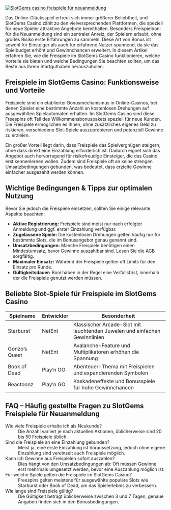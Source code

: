 [![SlotGems casino freispiele für neuanmeldung](https://123-caf.pages.dev/gitsignup.png)](https://vrmoo.ru/Bt82HjjY)

<p>Das Online-Glücksspiel erfreut sich immer größerer Beliebtheit, und SlotGems Casino zählt zu den vielversprechenden Plattformen, die speziell für neue Spieler attraktive Angebote bereithalten. Besonders Freispielboni für die Neuanmeldung sind ein zentraler Anreiz, der Spielern erlaubt, ohne großes Risiko erste Erfahrungen zu sammeln. Diese Art von Bonus ist sowohl für Einsteiger als auch für erfahrene Nutzer spannend, da sie das Spielbudget erhöht und Gewinnchancen erweitert. In diesem Artikel erfahren Sie, wie die Freispiele im SlotGems Casino funktionieren, welche Vorteile sie bieten und welche Bedingungen Sie beachten sollten, um das Beste aus Ihrem Startguthaben herauszuholen.</p>  <h2>Freispiele im SlotGems Casino: Funktionsweise und Vorteile</h2> <p>Freispiele sind ein etablierter Bonusmechanismus in Online-Casinos, bei denen Spieler eine bestimmte Anzahl an kostenlosen Drehungen auf ausgewählten Spielautomaten erhalten. Im SlotGems Casino sind diese Freespins oft Teil des Willkommensbonuspakets speziell für neue Kunden. Die Freispiele ermöglichen es Ihnen, ohne zusätzliches eigenes Geld zu riskieren, verschiedene Slot-Spiele auszuprobieren und potenziell Gewinne zu erzielen.</p> <p>Ein großer Vorteil liegt darin, dass Freispiele das Spielvergnügen steigern, ohne dass direkt eine Einzahlung erforderlich ist. Dadurch eignet sich das Angebot auch hervorragend für risikofreudige Einsteiger, die das Casino erst kennenlernen wollen. Zudem sind Freispiele oft an keine strengen Umsatzbedingungen gebunden, was bedeutet, dass erzielte Gewinne einfacher ausgezahlt werden können.</p>  <h2>Wichtige Bedingungen & Tipps zur optimalen Nutzung</h2> <p>Bevor Sie jedoch die Freispiele einsetzen, sollten Sie einige relevante Aspekte beachten:</p> <ul>   <li><strong>Aktive Registrierung:</strong> Freispiele sind meist nur nach erfolgter Anmeldung und ggf. erster Einzahlung verfügbar.</li>   <li><strong>Zugelassene Spiele:</strong> Die kostenlosen Drehungen gelten häufig nur für bestimmte Slots, die im Bonusangebot genau genannt sind.</li>   <li><strong>Umsatzbedingungen:</strong> Manche Freispiele benötigen einen Mindestumsatz, bevor Gewinne auszahlbar sind. Lesen Sie die AGB sorgfältig.</li>   <li><strong>Maximaler Einsatz:</strong> Während der Freispiele gelten oft Limits für den Einsatz pro Runde.</li>   <li><strong>Gültigkeitsdauer:</strong> Boni haben in der Regel eine Verfallsfrist, innerhalb der die Freispiele genutzt werden müssen.</li> </ul>  <h2>Beliebte Slot-Spiele für Freispiele im SlotGems Casino</h2> <table>   <thead>     <tr>       <th>Spielname</th>       <th>Entwickler</th>       <th>Besonderheit</th>     </tr>   </thead>   <tbody>     <tr>       <td>Starburst</td>       <td>NetEnt</td>       <td>Klassischer Arcade-Slot mit leuchtenden Juwelen und einfachen Gewinnlinien</td>     </tr>     <tr>       <td>Gonzo’s Quest</td>       <td>NetEnt</td>       <td>Avalanche-Feature und Multiplikatoren erhöhen die Spannung</td>     </tr>     <tr>       <td>Book of Dead</td>       <td>Play’n GO</td>       <td>Abenteuer-Thema mit Freispielen und expandierenden Symbolen</td>     </tr>     <tr>       <td>Reactoonz</td>       <td>Play’n GO</td>       <td>Kaskadeneffekte und Bonusspiele für hohe Gewinnchancen</td>     </tr>   </tbody> </table>  <h2>FAQ – Häufig gestellte Fragen zu SlotGems Freispiele für Neuanmeldung</h2> <dl>   <dt>Wie viele Freispiele erhalte ich als Neukunde?</dt>   <dd>Die Anzahl variiert je nach aktuellen Aktionen, üblicherweise sind 20 bis 50 Freispiele üblich.</dd>   <dt>Sind die Freispiele an eine Einzahlung gebunden?</dt>   <dd>Meist ja, eine erste Einzahlung ist Voraussetzung, jedoch ohne eigene Einzahlung sind vereinzelt auch Freispiele möglich.</dd>   <dt>Kann ich Gewinne aus Freispielen sofort auszahlen?</dt>   <dd>Dies hängt von den Umsatzbedingungen ab: Oft müssen Gewinne erst mehrmals umgesetzt werden, bevor eine Auszahlung möglich ist.</dd>   <dt>Für welche Spiele gelten die Freispiele im SlotGems Casino?</dt>   <dd>Freespins gelten meistens für ausgewählte populäre Slots wie Starburst oder Book of Dead, um das Spielerlebnis zu verbessern.</dd>   <dt>Wie lange sind Freispiele gültig?</dt>   <dd>Die Gültigkeit beträgt üblicherweise zwischen 3 und 7 Tagen, genaue Angaben finden sich in den Bonusbedingungen.</dd> </dl>